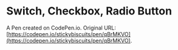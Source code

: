 # Switch, Checkbox, Radio Button

A Pen created on CodePen.io. Original URL: [https://codepen.io/stickybiscuits/pen/qBrMKVO](https://codepen.io/stickybiscuits/pen/qBrMKVO).

